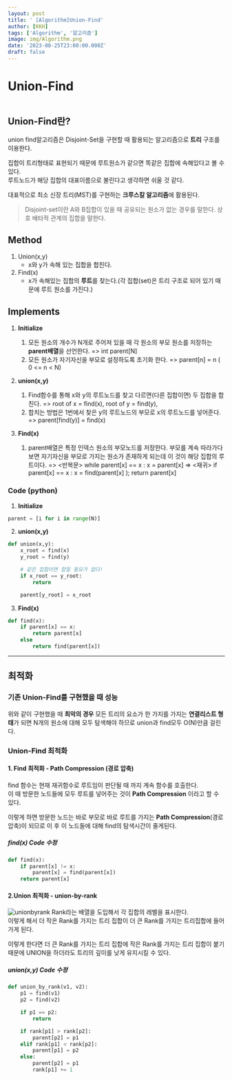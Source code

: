 ```yaml
---
layout: post
title: ' [Algorithm]Union-Find'
author: [KKH]
tags: ['Algorithm', '알고리즘']
image: img/Algorithm.png
date: '2023-08-25T23:00:00.000Z'
draft: false
---
```

# Union-Find
```toc
```
## Union-Find란?

union find알고리즘은 Disjoint-Set을 구현할 때 활용되는 알고리즘으로 **트리** 구조를 이용한다.  

집합이 트리형태로 표현되기 때문에 루트원소가 같으면 똑같은 집합에 속해있다고 볼 수 있다.  
루트노드가 해당 집합의 대표이름으로 불린다고 생각하면 쉬울 것 같다.

대표적으로 최소 신장 트리(MST)를 구현하는 **크루스칼 알고리즘**에 활용된다.

> Disjoint-set이란 A와 B집합이 있을 때 공유되는 원소가 없는 경우를 말한다. 상호 배타적 관계의 집합을 말한다.


## Method
1. Union(x,y)
	- x와 y가 속해 있는 집합을 합친다.
2. Find(x)
	- x가 속해있는 집합의 **루트**를 찾는다.(각 집합(set)은 트리 구조로 되어 있기 때문에 루트 원소를 가진다.)

## Implements
1. **Initialize** 
	1. 모든 원소의 개수가 N개로 주어져 있을 때 각 원소의 부모 원소를 저장하는 **parent배열**을 선언한다.
		=> int parent\[N]
	2. 모든 원소가 자기자신을 부모로 설정하도록 초기화 한다.
		=> parent\[n] = n ( 0 <= n < N)
		
2. **union(x,y)**
	1. Find함수를 통해 x와 y의 루트노드를 찾고 다르면(다른 집합이면) 두 집합을 합친다.
		=> root of x = find(x), root of y = find(y), 
	2. 합치는 방법은 1번에서 찾은 y의 루트노드의 부모로 x의 루트노드를 넣어준다.  
		=> parent\[find(y)\] = find(x)
		
3. **Find(x)**
	1. parent배열은 특정 인덱스 원소의 부모노드를 저장한다. 부모를 계속 따라가다 보면 자기자신을 부모로 가지는 원소가 존재하게 되는데 이 것이 해당 집합의 루트이다.
		=> <반복문> while parent\[x] == x : x = parent\[x] 
		=>  <재귀> if parent\[x] == x : x = find(parent\[x] ); return parent\[x]

### Code (python)

1. **Initialize** 
```python
parent = [i for i in range(N)]
```
2. **union(x,y)**
```python
def union(x,y):
	x_root = find(x)
	y_root = find(y)

	# 같은 집합이면 합칠 필요가 없다!
	if x_root == y_root:
		return

	parent[y_root] = x_root
```
3. **Find(x)**
```python
def find(x):
	if parent[x] == x:
		return parent[x]
	else
		return find(parent[x])
```

---
## 최적화

### 기존 Union-Find를 구현했을 때 성능

위와 같이 구현했을 때 **최악의 경우** 모든 트리의 요소가 한 가지를 가지는 **연결리스트 형태**가 되면 N개의 원소에 대해 모두 탐색해야 하므로 union과 find모두 O(N)만큼 걸린다.

### Union-Find 최적화 

#### 1. Find 최적화 - Path Compression (경로 압축)
find 함수는 현재 재귀함수로 루트임이 판단될 때 까지 계속 함수를 호출한다.  
이 때 방문한 노드들에 모두 루트를 넣어주는 것이 **Path Compression** 이라고 할 수 있다.

이렇게 하면 방문한 노드는 바로 부모로 바로 루트를 가지는 **Path Compression**(경로압축)이 되므로 이 후 이 노드들에 대해 find의 탐색시간이 줄게된다.

##### find(x) Code 수정
```python
def find(x):
    if parent[x] != x:
        parent[x] = find(parent[x])
    return parent[x]
```

#### 2.Union 최적화 - union-by-rank
![unionbyrank](unionbyrank.png)
Rank라는 배열을 도입해서 각 집합의 레벨을 표시한다.  
이렇게 해서 더 작은 Rank를 가지는 트리 집합이 더 큰 Rank를 가지는 트리집합에 들어가게 된다.

이렇게 한다면 더 큰 Rank를 가지는 트리 집합에 작은 Rank를 가지는 트리 집합이 붙기 때문에 UNION을 하더라도 트리의 깊이를 낮게 유지시킬 수 있다.

##### **union(x,y)** Code 수정

```python
def union_by_rank(v1, v2):
    p1 = find(v1)
    p2 = find(v2)

    if p1 == p2:
        return

    if rank[p1] > rank[p2]:  
        parent[p2] = p1
    elif rank[p1] < rank[p2]:
        parent[p1] = p2
    else:
        parent[p2] = p1
        rank[p1] += 1
```